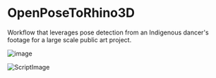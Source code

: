 # OpenPoseToRhino3D

Workflow that leverages pose detection from an Indigenous dancer's footage for a large scale public art project. 

![image](https://user-images.githubusercontent.com/76982323/158522069-22c911b5-2eff-4213-85ad-92fcf747c2a5.png)


![ScriptImage](https://user-images.githubusercontent.com/76982323/158521764-3a453bd3-c57b-4931-8576-a3d22881833b.png)
